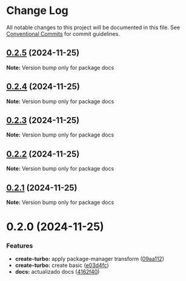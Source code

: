 # Change Log

All notable changes to this project will be documented in this file.
See [Conventional Commits](https://conventionalcommits.org) for commit guidelines.

## [0.2.5](https://github.com/Unodecopas/my-turborepo/compare/docs@0.2.4...docs@0.2.5) (2024-11-25)

**Note:** Version bump only for package docs

## [0.2.4](https://github.com/Unodecopas/my-turborepo/compare/docs@0.2.3...docs@0.2.4) (2024-11-25)

**Note:** Version bump only for package docs

## [0.2.3](https://github.com/Unodecopas/my-turborepo/compare/docs@0.2.2...docs@0.2.3) (2024-11-25)

**Note:** Version bump only for package docs

## [0.2.2](https://github.com/Unodecopas/my-turborepo/compare/docs@0.2.1...docs@0.2.2) (2024-11-25)

**Note:** Version bump only for package docs

## [0.2.1](https://github.com/Unodecopas/my-turborepo/compare/docs@0.2.0...docs@0.2.1) (2024-11-25)

**Note:** Version bump only for package docs

# 0.2.0 (2024-11-25)

### Features

- **create-turbo:** apply package-manager transform ([09aa112](https://github.com/Unodecopas/my-turborepo/commit/09aa112bed53eba4986d82c2bd92e90d282e203d))
- **create-turbo:** create basic ([e03d4fc](https://github.com/Unodecopas/my-turborepo/commit/e03d4fc37c871189c4339882c6b690b0eae1a322))
- **docs:** actualizado docs ([4162f40](https://github.com/Unodecopas/my-turborepo/commit/4162f40ab5b4635d58e1a5a7531ad245a0f4f443))
